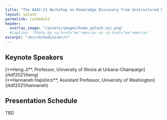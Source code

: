 ```yaml
---
title: "The AAAI-21 Workshop on Knowledge Discovery from Unstructured Data in Financial Services"
layout: splash
permalink: /schedule
header:
  overlay_image: "/assets/images/home_splash_nyc.png"
  #caption: 'Photo by <a href="me">me</a> on <a href="me">me</a>'
excerpt: "<br/>Schedule<br/>"
---
```



<h2>Keynote Speakers</h2>
[**Heng Ji**, Professor, University of Illinois at Urbana-Champaign](/kdf2021/heng)<br>
[**Hannaneh Hajishirzi**, Assistant Professor, University of Washington](/kdf2021/hannaneh)
<h2>Presentation Schedule</h2>
TBD

